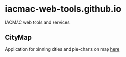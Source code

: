 # iacmac-web-tools.github.io
IACMAC web tools and services

## CityMap
Application for pinning cities and pie-charts on map [here](https://iacmac-web-tools.github.io/CityMap/)
